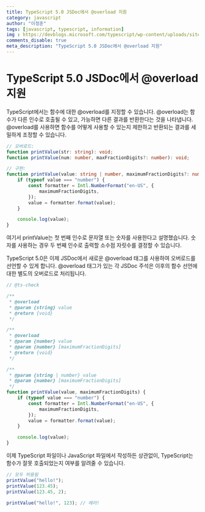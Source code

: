 ```yaml
---
title: TypeScript 5.0 JSDoc에서 @overload 지원
category: javascript
author: "이정훈"
tags: [javascript, typescript, information]
img : https://devblogs.microsoft.com/typescript/wp-content/uploads/sites/11/2023/03/5-0-feature-image-square-bounds-1.png
comments_disable: true
meta_description: "TypeScript 5.0 JSDoc에서 @overload 지원"
---
```

# TypeScript 5.0 JSDoc에서 @overload 지원

TypeScript에서는 함수에 대한 @overload를 지정할 수 있습니다. 
@overload는 함수가 다른 인수로 호출될 수 있고, 가능하면 다른 결과를 반환한다는 것을 나타냅니다. 
@overload를 사용하면 함수를 어떻게 사용할 수 있는지 제한하고 반환되는 결과를 세밀하게 조정할 수 
있습니다.

```typescript
// 오버로드:
function printValue(str: string): void;
function printValue(num: number, maxFractionDigits?: number): void;

// 구현:
function printValue(value: string | number, maximumFractionDigits?: number) {
    if (typeof value === "number") {
        const formatter = Intl.NumberFormat("en-US", {
            maximumFractionDigits,
        });
        value = formatter.format(value);
    }

    console.log(value);
}
```

여기서 printValue는 첫 번째 인수로 문자열 또는 숫자를 사용한다고 설명했습니다. 
숫자를 사용하는 경우 두 번째 인수로 출력할 소수점 자릿수를 결정할 수 있습니다.

TypeScript 5.0은 이제 JSDoc에서 새로운 @overload 태그를 사용하여 오버로드를 선언할 수 있게 합니다. @overload 태그가 있는 각 JSDoc 주석은 이후의 함수 선언에 대한 별도의 오버로드로 처리됩니다.

```typescript
// @ts-check

/**
 * @overload
 * @param {string} value
 * @return {void}
 */

/**
 * @overload
 * @param {number} value
 * @param {number} [maximumFractionDigits]
 * @return {void}
 */

/**
 * @param {string | number} value
 * @param {number} [maximumFractionDigits]
 */
function printValue(value, maximumFractionDigits) {
    if (typeof value === "number") {
        const formatter = Intl.NumberFormat("en-US", {
            maximumFractionDigits,
        });
        value = formatter.format(value);
    }

    console.log(value);
}
```

이제 TypeScript 파일이나 JavaScript 파일에서 작성하든 상관없이, TypeScript는 함수가 잘못 호출되었는지 여부를 알려줄 수 있습니다.

```typescript
// 모두 허용됨
printValue("hello!");
printValue(123.45);
printValue(123.45, 2);

printValue("hello!", 123); // 에러!
```